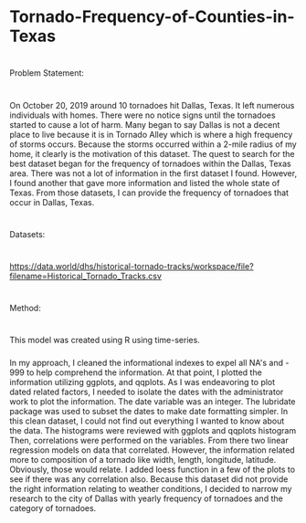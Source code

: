 # Tornado-Frequency-of-Counties-in-Texas
#
Problem Statement:
#
###
On October 20, 2019 around 10 tornadoes hit Dallas, Texas.  It left numerous individuals with homes. 
There were no notice signs until the tornadoes started to cause a lot of harm.  Many began to say 
Dallas is not a decent place to live because it is in Tornado Alley which is where a high frequency of 
storms occurs. Because the storms occurred within a 2-mile radius of my home, it clearly is the motivation
of this dataset. The quest to search for the best dataset began for the frequency of tornadoes within the
Dallas, Texas area. There was not a lot of information in the first dataset I found.  However, I found 
another that gave more information and listed the whole state of Texas.  From those datasets, I can provide
the frequency of tornadoes that occur in Dallas, Texas. 
###
#
Datasets: 
# 
###
https://data.world/dhs/historical-tornado-tracks/workspace/file?filename=Historical_Tornado_Tracks.csv
###
#
Method:
#
###
This model was created using R using time-series.
###
###
In my approach, I cleaned the informational indexes to expel all NA's and - 999 to help comprehend the information.
At that point, I plotted the information utilizing ggplots, and qqplots. As I was endeavoring to plot dated related 
factors, I needed to isolate the dates with the administrator work to plot the information. The date variable was an
integer. The lubridate package was used to subset the dates to make date formatting simpler. In this clean dataset, 
I could not find out everything I wanted to know about the data.  The histograms were reviewed with ggplots and qqplots 
histogram Then, correlations were performed on the variables.  From there two linear regression models on data that 
correlated.  However, the information related more to composition of a tornado like width, length, longitude, latitude.  
Obviously, those would relate.  I added loess function in a few of the plots to see if there was any correlation also. 
Because this dataset did not provide the right information relating to weather conditions, I decided to narrow my 
research to the city of Dallas with yearly frequency of tornadoes and the category of tornadoes.
###
